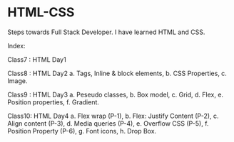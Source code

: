 # HTML-CSS
Steps towards Full Stack Developer.
I have learned HTML and CSS.

Index:

Class7 : HTML Day1

Class8 : HTML Day2
         a. Tags, Inline & block elements, 
         b. CSS Properties,
         c. Image.

Class9 : HTML Day3
         a. Peseudo classes,
         b. Box model,
         c. Grid,
         d. Flex,
         e. Position properties,
         f. Gradient.

Class10: HTML Day4
         a. Flex wrap (P-1),
         b. Flex: Justify Content (P-2),
         c. Align content (P-3),
         d. Media queries (P-4),
         e. Overflow CSS (P-5),
         f. Position Property (P-6),
         g. Font icons,
         h. Drop Box.
